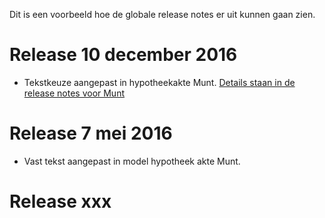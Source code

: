 Dit is een voorbeeld hoe de globale release notes er uit kunnen gaan zien.

# Release 10 december 2016 #
- Tekstkeuze aangepast in hypotheekakte Munt. [Details staan in de release notes voor Munt](/modeldocumenten/18.%20Hypotheek%20Munt/20161001000018/Releasenotes%20Munt%2020161001000018%20-%202.md)

# Release 7 mei 2016 #
- Vast tekst aangepast in model hypotheek akte Munt. 

# Release xxx
